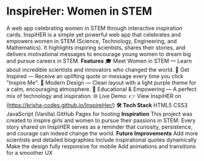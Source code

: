 # InspireHer: Women in STEM
A web app celebrating women in STEM through interactive inspiration cards.
InspiHER is a simple yet powerful web app that celebrates and empowers women in STEM (Science, Technology, Engineering, and Mathematics). It highlights inspiring scientists, shares their stories, and delivers motivational messages to encourage young women to dream big and pursue careers in STEM.
**Features**
🎓 Meet Women in STEM — Learn about incredible scientists and innovators who changed the world.
💬 Get Inspired — Receive an uplifting quote or message every time you click "Inspire Me".
💜 Modern Design — Clean layout with a light purple theme for a calm, encouraging atmosphere.
🧠 Educational & Empowering — A perfect mix of technology and inspiration.
🌐 Live Demo: 👉 View InspiHER on (https://krisha-codes.github.io/InspireHer/)
**🛠️ Tech Stack**
HTML5
CSS3
JavaScript (Vanilla)
GitHub Pages for hosting
**Inspiration** This project was created to inspire girls and women to pursue their passions in STEM. Every story shared on InspiHER serves as a reminder that curiosity, persistence, and courage can indeed change the world.
**Future Improvements**
Add more scientists and detailed biographies
Include inspirational quotes dynamically
Make the design fully responsive for mobile
Add animations and transitions for a smoother UX
